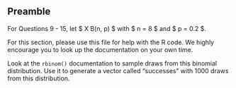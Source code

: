 Preamble
--------

For Questions 9 - 15, let $ X B(n, p) $ with $ n = 8 $ and $ p = 0.2 $.

For this section, please use this file for help with the R code. We
highly encourage you to look up the documentation on your own time.

Look at the `rbinom()` documentation to sample draws from this binomial
distribution. Use it to generate a vector called “successes” with 1000
draws from this distribution.
